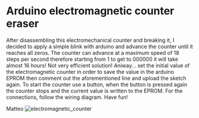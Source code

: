 # Arduino electromagnetic counter eraser
After disassembling this electromechanical counter and breaking it, I decided to apply a simple blink with arduino and advance the counter until it reaches all zeros.
The counter can advance at a maximum speed of 18 steps per second therefore starting from 1 to get to 000000 it will take almost 16 hours! Not very efficient solution!
Aniway...
set the initial value of the electromagnetic counter in order to save the value in the arduino EPROM then comment out the aforementioned line and upload the sketch again.
To start the counter use a button, when the button is pressed again the counter stops and the current value is written to the EPROM.
For the connections, follow the wiring diagram.
Have fun!

Matteo
![electromagnetic_counter](https://github.com/matt199394/electromagnetic_counter_eraser/assets/65487240/b6e6ac69-8cba-4a01-b71d-4fd298d3c073)
